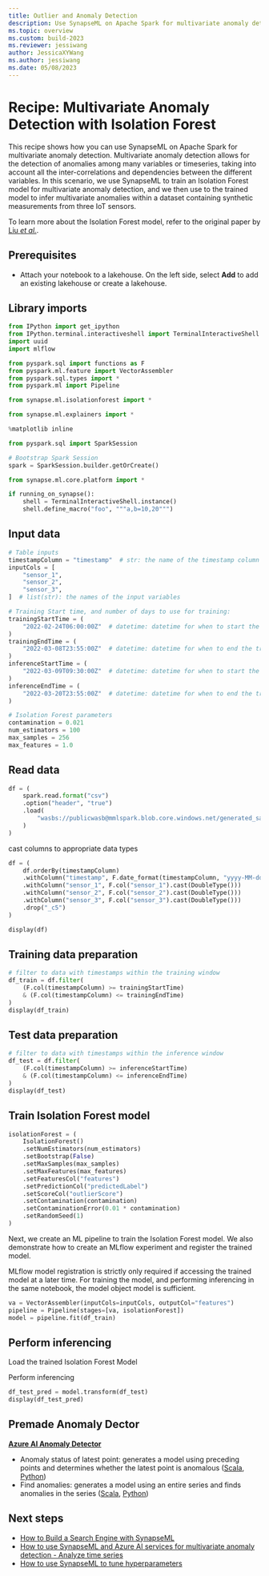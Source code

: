 ```yaml
---
title: Outlier and Anomaly Detection
description: Use SynapseML on Apache Spark for multivariate anomaly detection with Isolation Forest model.
ms.topic: overview
ms.custom: build-2023
ms.reviewer: jessiwang
author: JessicaXYWang
ms.author: jessiwang
ms.date: 05/08/2023
---
```

# Recipe: Multivariate Anomaly Detection with Isolation Forest
This recipe shows how you can use SynapseML on Apache Spark for multivariate anomaly detection. Multivariate anomaly detection allows for the detection of anomalies among many variables or timeseries, taking into account all the inter-correlations and dependencies between the different variables. In this scenario, we use SynapseML to train an Isolation Forest model for multivariate anomaly detection, and we then use to the trained model to infer multivariate anomalies within a dataset containing synthetic measurements from three IoT sensors.

To learn more about the Isolation Forest model, refer to the original paper by [Liu _et al._](https://cs.nju.edu.cn/zhouzh/zhouzh.files/publication/icdm08b.pdf?q=isolation-forest).

## Prerequisites

* Attach your notebook to a lakehouse. On the left side, select **Add** to add an existing lakehouse or create a lakehouse.

## Library imports


```python
from IPython import get_ipython
from IPython.terminal.interactiveshell import TerminalInteractiveShell
import uuid
import mlflow

from pyspark.sql import functions as F
from pyspark.ml.feature import VectorAssembler
from pyspark.sql.types import *
from pyspark.ml import Pipeline

from synapse.ml.isolationforest import *

from synapse.ml.explainers import *
```


```python
%matplotlib inline
```


```python
from pyspark.sql import SparkSession

# Bootstrap Spark Session
spark = SparkSession.builder.getOrCreate()

from synapse.ml.core.platform import *

if running_on_synapse():
    shell = TerminalInteractiveShell.instance()
    shell.define_macro("foo", """a,b=10,20""")

```

## Input data


```python
# Table inputs
timestampColumn = "timestamp"  # str: the name of the timestamp column in the table
inputCols = [
    "sensor_1",
    "sensor_2",
    "sensor_3",
]  # list(str): the names of the input variables

# Training Start time, and number of days to use for training:
trainingStartTime = (
    "2022-02-24T06:00:00Z"  # datetime: datetime for when to start the training
)
trainingEndTime = (
    "2022-03-08T23:55:00Z"  # datetime: datetime for when to end the training
)
inferenceStartTime = (
    "2022-03-09T09:30:00Z"  # datetime: datetime for when to start the training
)
inferenceEndTime = (
    "2022-03-20T23:55:00Z"  # datetime: datetime for when to end the training
)

# Isolation Forest parameters
contamination = 0.021
num_estimators = 100
max_samples = 256
max_features = 1.0

```

## Read data


```python
df = (
    spark.read.format("csv")
    .option("header", "true")
    .load(
        "wasbs://publicwasb@mmlspark.blob.core.windows.net/generated_sample_mvad_data.csv"
    )
)
```

cast columns to appropriate data types


```python
df = (
    df.orderBy(timestampColumn)
    .withColumn("timestamp", F.date_format(timestampColumn, "yyyy-MM-dd'T'HH:mm:ss'Z'"))
    .withColumn("sensor_1", F.col("sensor_1").cast(DoubleType()))
    .withColumn("sensor_2", F.col("sensor_2").cast(DoubleType()))
    .withColumn("sensor_3", F.col("sensor_3").cast(DoubleType()))
    .drop("_c5")
)

display(df)
```

## Training data preparation


```python
# filter to data with timestamps within the training window
df_train = df.filter(
    (F.col(timestampColumn) >= trainingStartTime)
    & (F.col(timestampColumn) <= trainingEndTime)
)
display(df_train)
```

## Test data preparation


```python
# filter to data with timestamps within the inference window
df_test = df.filter(
    (F.col(timestampColumn) >= inferenceStartTime)
    & (F.col(timestampColumn) <= inferenceEndTime)
)
display(df_test)
```

## Train Isolation Forest model


```python
isolationForest = (
    IsolationForest()
    .setNumEstimators(num_estimators)
    .setBootstrap(False)
    .setMaxSamples(max_samples)
    .setMaxFeatures(max_features)
    .setFeaturesCol("features")
    .setPredictionCol("predictedLabel")
    .setScoreCol("outlierScore")
    .setContamination(contamination)
    .setContaminationError(0.01 * contamination)
    .setRandomSeed(1)
)
```

Next, we create an ML pipeline to train the Isolation Forest model. We also demonstrate how to create an MLflow experiment and register the trained model.

MLflow model registration is strictly only required if accessing the trained model at a later time. For training the model, and performing inferencing in the same notebook, the model object model is sufficient.


```python
va = VectorAssembler(inputCols=inputCols, outputCol="features")
pipeline = Pipeline(stages=[va, isolationForest])
model = pipeline.fit(df_train)
```

## Perform inferencing

Load the trained Isolation Forest Model

Perform inferencing


```python
df_test_pred = model.transform(df_test)
display(df_test_pred)
```

## Premade Anomaly Dector
[**Azure AI Anomaly Detector**](https://azure.microsoft.com//products/ai-services/ai-anomaly-detector)
- Anomaly status of latest point: generates a model using preceding points and determines whether the latest point is anomalous ([Scala](https://mmlspark.blob.core.windows.net/docs/0.11.1/scala/com/microsoft/azure/synapse/ml/cognitive/anomaly/DetectLastAnomaly.html), [Python](https://mmlspark.blob.core.windows.net/docs/0.11.1/pyspark/synapse.ml.cognitive.anomaly.html#module-synapse.ml.cognitive.anomaly.DetectLastAnomaly))
- Find anomalies: generates a model using an entire series and finds anomalies in the series ([Scala](https://mmlspark.blob.core.windows.net/docs/0.11.1/scala/com/microsoft/azure/synapse/ml/cognitive/anomaly/DetectAnomalies.html), [Python](https://mmlspark.blob.core.windows.net/docs/0.11.1/pyspark/synapse.ml.cognitive.anomaly.html#module-synapse.ml.cognitive.anomaly.DetectAnomalies))


## Next steps

- [How to Build a Search Engine with SynapseML](create-a-multilingual-search-engine-from-forms.md)
- [How to use SynapseML and Azure AI services for multivariate anomaly detection - Analyze time series](multivariate-anomaly-detection.md)
- [How to use SynapseML to tune hyperparameters](hyperparameter-tuning-fighting-breast-cancer.md)
